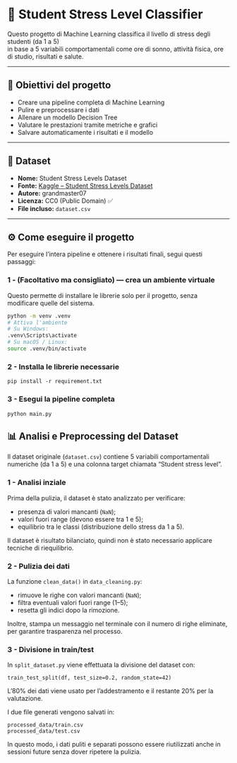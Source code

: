 # 🧠 Student Stress Level Classifier

Questo progetto di Machine Learning classifica il livello di stress degli studenti (da 1 a 5)  
in base a 5 variabili comportamentali come ore di sonno, attività fisica, ore di studio, risultati e salute.

---

## 🎯 Obiettivi del progetto

- Creare una pipeline completa di Machine Learning
- Pulire e preprocessare i dati
- Allenare un modello Decision Tree
- Valutare le prestazioni tramite metriche e grafici
- Salvare automaticamente i risultati e il modello

---

## 📘 Dataset

- **Nome:** Student Stress Levels Dataset
- **Fonte:** [Kaggle – Student Stress Levels Dataset](https://www.kaggle.com/datasets/grandmaster07/student-stress-levels-dataset)
- **Autore:** grandmaster07
- **Licenza:** CC0 (Public Domain) ✅
- **File incluso:** `dataset.csv`

---

## ⚙️ Come eseguire il progetto

Per eseguire l’intera pipeline e ottenere i risultati finali, segui questi passaggi:

### 1 - (Facoltativo ma consigliato) — crea un ambiente virtuale

Questo permette di installare le librerie solo per il progetto, senza modificare quelle del sistema.

```bash
python -m venv .venv
# Attiva l'ambiente
# Su Windows:
.venv\Scripts\activate
# Su macOS / Linux:
source .venv/bin/activate
```

### 2 - Installa le librerie necessarie

```
pip install -r requirement.txt
```

### 3 - Esegui la pipeline completa

```
python main.py
```

## 📊 Analisi e Preprocessing del Dataset

Il dataset originale (`dataset.csv`) contiene 5 variabili comportamentali numeriche (da 1 a 5)
e una colonna target chiamata “Student stress level”.

### 1 - Analisi inziale

Prima della pulizia, il dataset è stato analizzato per verificare:

- presenza di valori mancanti (`NaN`);
- valori fuori range (devono essere tra 1 e 5);
- equilibrio tra le classi (distribuzione dello stress da 1 a 5).

Il dataset è risultato bilanciato, quindi non è stato necessario applicare tecniche di riequilibrio.

### 2 - Pulizia dei dati

La funzione `clean_data()` in `data_cleaning.py`:

- rimuove le righe con valori mancanti (`NaN`);
- filtra eventuali valori fuori range (1–5);
- resetta gli indici dopo la rimozione.

Inoltre, stampa un messaggio nel terminale con il numero di righe eliminate, per garantire trasparenza nel processo.

### 3 - Divisione in train/test

In `split_dataset.py` viene effettuata la divisione del dataset con:

```
train_test_split(df, test_size=0.2, random_state=42)
```

L’80% dei dati viene usato per l’addestramento e il restante 20% per la valutazione.

I due file generati vengono salvati in:

```
processed_data/train.csv
processed_data/test.csv
```

In questo modo, i dati puliti e separati possono essere riutilizzati anche in sessioni future senza dover ripetere la pulizia.
